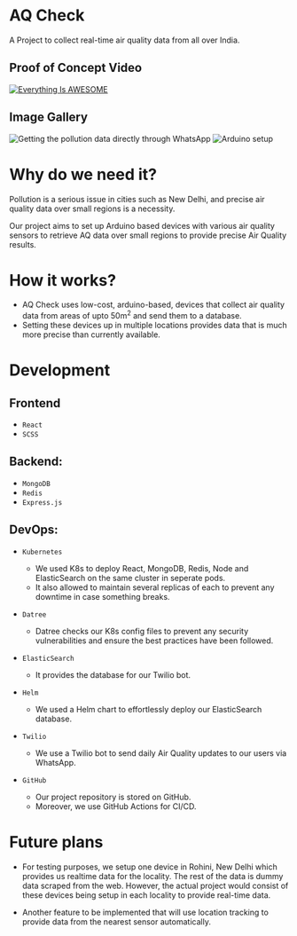 # AQ Check

A Project to collect real-time air quality data from all over India.

## Proof of Concept Video

[![Everything Is AWESOME](https://i.imgur.com/yRVlPuz.png
)](https://www.youtube.com/watch?v=CponiMqZM_o "Everything Is AWESOME")

## Image Gallery

<img src="https://d112y698adiu2z.cloudfront.net/photos/production/software_photos/001/770/325/datas/gallery.jpg" alt="Getting the pollution data directly through WhatsApp"/>
<img src="https://d112y698adiu2z.cloudfront.net/photos/production/software_photos/001/770/326/datas/original.jpeg" alt="Arduino setup"/>


# Why do we need it?

Pollution is a serious issue in cities such as New Delhi, and precise air quality data over small regions is a necessity.

Our project aims to set up Arduino based devices with various air quality sensors to retrieve AQ data over small regions to provide precise Air Quality results.

# How it works?

-   AQ Check uses low-cost, arduino-based, devices that collect air quality data from areas of upto 50m<sup>2</sup> and send them to a database.
-   Setting these devices up in multiple locations provides data that is much more precise than currently available.

# Development

## Frontend

-   `React`
-   `SCSS`

## Backend:

-   `MongoDB`
-   `Redis`
-   `Express.js`

## DevOps:

-   `Kubernetes`

    -   We used K8s to deploy React, MongoDB, Redis, Node and ElasticSearch on the same cluster in seperate pods.
    -   It also allowed to maintain several replicas of each to prevent any downtime in case something breaks.

-   `Datree`

    -   Datree checks our K8s config files to prevent any security vulnerabilities and ensure the best practices have been followed.

-   `ElasticSearch`

    -   It provides the database for our Twilio bot.

-   `Helm`

    -   We used a Helm chart to effortlessly deploy our ElasticSearch database.

-   `Twilio`

    -   We use a Twilio bot to send daily Air Quality updates to our users via WhatsApp.

-   `GitHub`
    -   Our project repository is stored on GitHub.
    -   Moreover, we use GitHub Actions for CI/CD.

# Future plans

- For testing purposes, we setup one device in Rohini, New Delhi which provides us realtime data for the locality. The rest of the data is dummy data scraped from the web. However, the actual project would consist of these devices being setup in each locality to provide real-time data.
  
- Another feature to be implemented that will use location tracking to provide data from the nearest sensor automatically.
